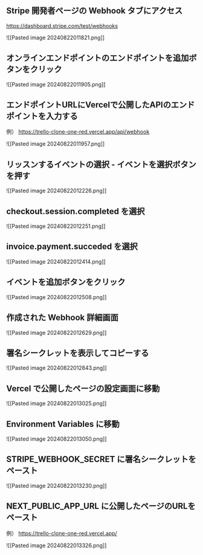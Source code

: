 ## Stripe 開発者ページの Webhook タブにアクセス

https://dashboard.stripe.com/test/webhooks

![[Pasted image 20240822011821.png]]

## オンラインエンドポイントのエンドポイントを追加ボタンをクリック

![[Pasted image 20240822011905.png]]

## エンドポイントURLにVercelで公開したAPIのエンドポイントを入力する

例）
https://trello-clone-one-red.vercel.app/api/webhook

![[Pasted image 20240822011957.png]]

## リッスンするイベントの選択  - イベントを選択ボタンを押す

![[Pasted image 20240822012226.png]]

## checkout.session.completed を選択

![[Pasted image 20240822012251.png]]

## invoice.payment.succeded を選択

![[Pasted image 20240822012414.png]]

## イベントを追加ボタンをクリック

![[Pasted image 20240822012508.png]]

## 作成された Webhook 詳細画面

![[Pasted image 20240822012629.png]]
## 署名シークレットを表示してコピーする

![[Pasted image 20240822012843.png]]

## Vercel で公開したページの設定画面に移動

![[Pasted image 20240822013025.png]]

## Environment Variables に移動

![[Pasted image 20240822013050.png]]

## STRIPE_WEBHOOK_SECRET に署名シークレットをペースト

![[Pasted image 20240822013230.png]]

## NEXT_PUBLIC_APP_URL に公開したページのURLをペースト

例）
https://trello-clone-one-red.vercel.app/

![[Pasted image 20240822013326.png]]